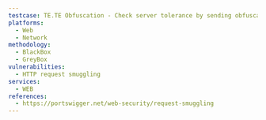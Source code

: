 ```yaml
---
testcase: TE.TE Obfuscation - Check server tolerance by sending obfuscated Transfer-Encoding headers (e.g., Transfer-Encoding : chunked, Transfer-Encoding:[tab]chunked, Transfer-Encoding: xchunked). Web (HTTP/HTTPS) service
platforms: 
  - Web
  - Network
methodology: 
  - BlackBox
  - GreyBox
vulnerabilities:
  - HTTP request smuggling
services:
  - WEB
references:
  - https://portswigger.net/web-security/request-smuggling
---
```

